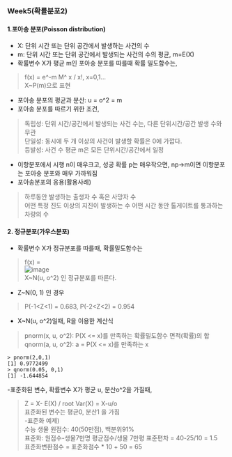 ### Week5(확률분포2)

#### 1.포아송 분포(Poisson distribution)  
- X: 단위 시간 또는 단위 공간에서 발생하는 사건의 수  
- m: 단위 시간 또는 단위 공간에서 발생되는 사건의 수의 평균, m=E(X)  
- 확률변수 X가 평균 m인 포아송 분포를 따를때 확률 밀도함수는,  
> f(x) = e^-m M^ x / x!, x=0,1...  
>X~P(m)으로 표현  
- 포아송 분포의 평균과 분산: u = o^2 = m  
- 포아송 분포를 따르기 위한 조건,  
> 독립성: 단위 시간/공간에서 발생되는 사건 수는, 다른 단위시간/공간 발생 수와 무관  
> 단일성: 동시에 두 개 이상의 사건이 발생할 확률은 0에 가깝다.  
> 등발성: 사건 수 평균 m은 모든 단위시간/공간에서 일정  
- 이항분포에서 시행 n이 매우크고, 성공 확률 p는 매우작으면, np->m이면 이항분포는 포아송 분포와 매우 가까워짐  
- 포아송분포의 응용(활용사례)  
> 하루동안 발생하는 출생자 수 혹은 사망자 수  
> 어떤 특정 진도 이상의 지진이 발생하는 수 
> 어떤 시간 동안 톨게이트를 통과하는 차량의 수  

#### 2. 정규분포(가우스분포)
- 확률변수 X가 정규분포를 따를때, 확률밀도함수는  
> f(x) =   
![image](https://user-images.githubusercontent.com/45334819/100022997-87b01c00-2e27-11eb-8f8f-c8ff0ebf53b3.png)  
> X~N(u, o^2) 인 정규분포를 따른다.
- Z~N(0, 1) 인 경우  
> P(-1<Z<1) = 0.683, P(-2<Z<2) = 0.954  
- X~N(u, o^2)일때, R을 이용한 계산식  
> pnorm(x, u, o^2): P(X <= x)를 만족하는 확률밀도함수 면적(확률)의 합 
> qnorm(a, u, o^2): a = P(X <= x)를 만족하는 x  
```
> pnorm(2,0,1)
[1] 0.9772499
> qnorm(0.05, 0,1)
[1] -1.644854
```
-표준화된 변수, 확률변수 X가 평균 u, 분산o^2을 가질때,  
> Z = X- E(X) / root Var(X) = X-u/o  
> 표준화된 변수는 평균0, 분산1 을 가짐  
-표준화 예제)  
>수능 생물 원점수: 40(50만점), 백분위91%  
>표준화: 원점수-생물7만명 평균점수/생물 7만평 표준편차 = 40-25/10 = 1.5  
>표준화변환점수 = 표준화점수 * 10 + 50 = 65  